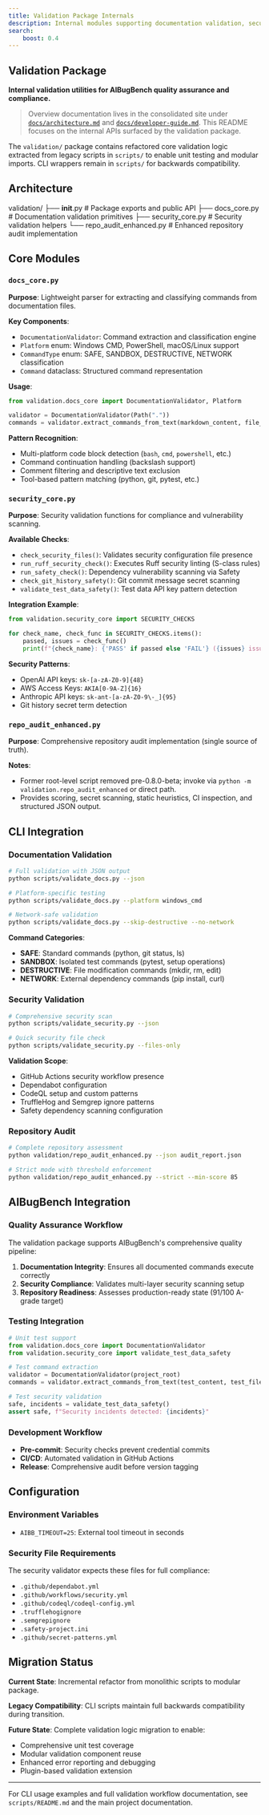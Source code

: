 ```yaml
---
title: Validation Package Internals
description: Internal modules supporting documentation validation, security checks, and repository audits in AIBugBench.
search:
    boost: 0.4
---
```


## Validation Package

**Internal validation utilities for AIBugBench quality assurance and compliance.**

> Overview documentation lives in the consolidated site under [`docs/architecture.md`](../docs/architecture.md) and [`docs/developer-guide.md`](../docs/developer-guide.md). This README focuses on the internal APIs surfaced by the validation package.

The `validation/` package contains refactored core validation logic extracted from legacy scripts in `scripts/` to enable unit testing and modular imports. CLI wrappers remain in `scripts/` for backwards compatibility.

## Architecture
<!-- markdownlint-disable MD050 -->
validation/
├── __init__.py          # Package exports and public API
├── docs_core.py         # Documentation validation primitives
├── security_core.py     # Security validation helpers
└── repo_audit_enhanced.py  # Enhanced repository audit implementation
<!-- markdownlint-enable MD050 -->
## Core Modules

### `docs_core.py`

**Purpose**: Lightweight parser for extracting and classifying commands from documentation files.

**Key Components**:

- `DocumentationValidator`: Command extraction and classification engine
- `Platform` enum: Windows CMD, PowerShell, macOS/Linux support
- `CommandType` enum: SAFE, SANDBOX, DESTRUCTIVE, NETWORK classification
- `Command` dataclass: Structured command representation

**Usage**:

```python
from validation.docs_core import DocumentationValidator, Platform

validator = DocumentationValidator(Path("."))
commands = validator.extract_commands_from_text(markdown_content, file_path)
```

**Pattern Recognition**:

- Multi-platform code block detection (`bash`, `cmd`, `powershell`, etc.)
- Command continuation handling (backslash support)
- Comment filtering and descriptive text exclusion
- Tool-based pattern matching (python, git, pytest, etc.)

### `security_core.py`

**Purpose**: Security validation functions for compliance and vulnerability scanning.

**Available Checks**:

- `check_security_files()`: Validates security configuration file presence
- `run_ruff_security_check()`: Executes Ruff security linting (S-class rules)
- `run_safety_check()`: Dependency vulnerability scanning via Safety
- `check_git_history_safety()`: Git commit message secret scanning
- `validate_test_data_safety()`: Test data API key pattern detection

**Integration Example**:

```python
from validation.security_core import SECURITY_CHECKS

for check_name, check_func in SECURITY_CHECKS.items():
    passed, issues = check_func()
    print(f"{check_name}: {'PASS' if passed else 'FAIL'} ({issues} issues)")
```

**Security Patterns**:

- OpenAI API keys: `sk-[a-zA-Z0-9]{48}`
- AWS Access Keys: `AKIA[0-9A-Z]{16}`
- Anthropic API keys: `sk-ant-[a-zA-Z0-9\-_]{95}`
- Git history secret term detection

### `repo_audit_enhanced.py`

**Purpose**: Comprehensive repository audit implementation (single source of truth).

**Notes**:

- Former root-level script removed pre-0.8.0-beta; invoke via `python -m validation.repo_audit_enhanced` or direct path.
- Provides scoring, secret scanning, static heuristics, CI inspection, and structured JSON output.

## CLI Integration

### Documentation Validation

```bash
# Full validation with JSON output
python scripts/validate_docs.py --json

# Platform-specific testing
python scripts/validate_docs.py --platform windows_cmd

# Network-safe validation
python scripts/validate_docs.py --skip-destructive --no-network
```

**Command Categories**:

- **SAFE**: Standard commands (python, git status, ls)
- **SANDBOX**: Isolated test commands (pytest, setup operations)
- **DESTRUCTIVE**: File modification commands (mkdir, rm, edit)
- **NETWORK**: External dependency commands (pip install, curl)

### Security Validation

```bash
# Comprehensive security scan
python scripts/validate_security.py --json

# Quick security file check
python scripts/validate_security.py --files-only
```

**Validation Scope**:

- GitHub Actions security workflow presence
- Dependabot configuration
- CodeQL setup and custom patterns
- TruffleHog and Semgrep ignore patterns
- Safety dependency scanning configuration

### Repository Audit

```bash
# Complete repository assessment
python validation/repo_audit_enhanced.py --json audit_report.json

# Strict mode with threshold enforcement
python validation/repo_audit_enhanced.py --strict --min-score 85
```

## AIBugBench Integration

### Quality Assurance Workflow

The validation package supports AIBugBench's comprehensive quality pipeline:

1. **Documentation Integrity**: Ensures all documented commands execute correctly
2. **Security Compliance**: Validates multi-layer security scanning setup
3. **Repository Readiness**: Assesses production-ready state (91/100 A-grade target)

### Testing Integration

```python
# Unit test support
from validation.docs_core import DocumentationValidator
from validation.security_core import validate_test_data_safety

# Test command extraction
validator = DocumentationValidator(project_root)
commands = validator.extract_commands_from_text(test_content, test_file)

# Test security validation
safe, incidents = validate_test_data_safety()
assert safe, f"Security incidents detected: {incidents}"
```

### Development Workflow

- **Pre-commit**: Security checks prevent credential commits
- **CI/CD**: Automated validation in GitHub Actions
- **Release**: Comprehensive audit before version tagging

## Configuration

### Environment Variables

- `AIBB_TIMEOUT=25`: External tool timeout in seconds

### Security File Requirements

The security validator expects these files for full compliance:

- `.github/dependabot.yml`
- `.github/workflows/security.yml`
- `.github/codeql/codeql-config.yml`
- `.trufflehogignore`
- `.semgrepignore`
- `.safety-project.ini`
- `.github/secret-patterns.yml`

## Migration Status

**Current State**: Incremental refactor from monolithic scripts to modular package.

**Legacy Compatibility**: CLI scripts maintain full backwards compatibility during transition.

**Future State**: Complete validation logic migration to enable:

- Comprehensive unit test coverage
- Modular validation component reuse
- Enhanced error reporting and debugging
- Plugin-based validation extension

---

For CLI usage examples and full validation workflow documentation, see `scripts/README.md` and the main project documentation.
